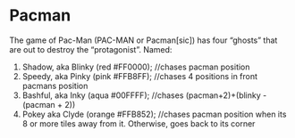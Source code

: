 # Pacman 

The game of Pac-Man (PAC-MAN or Pacman[sic]) has four “ghosts” that are out to destroy the “protagonist”. Named:

1. Shadow, aka Blinky (red #FF0000); //chases pacman position
2. Speedy, aka Pinky (pink #FFB8FF); //chases 4 positions in front pacmans position
3. Bashful, aka Inky (aqua #00FFFF); //chases (pacman+2)+(blinky - (pacman + 2))
4. Pokey aka Clyde (orange #FFB852); //chases pacman position when its 8 or more tiles away from it. Otherwise, goes back to its corner
